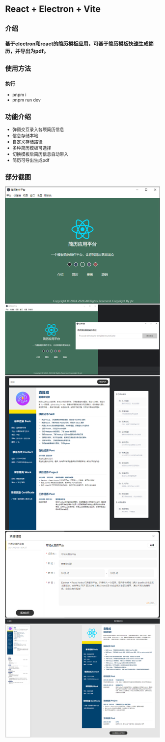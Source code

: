 # React + Electron + Vite

## 介绍
### 基于electron和react的简历模板应用，可基于简历模板快速生成简历，并导出为pdf。

## 使用方法
### 执行
- pnpm i 
- pnpm run dev

## 功能介绍
- 弹窗交互录入各项简历信息
- 信息存储本地
- 自定义存储路径
- 多种简历模板可选择
- 切换模板后简历信息自动带入
- 简历可导出生成pdf

## 部分截图

![img.png](public/img.png)
![img_1.png](public/img_1.png)
![img_2.png](public/img_2.png)
![img.png](public/img_4.png)
![img.png](public/img_5.png)